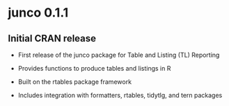 # junco 0.1.1

## Initial CRAN release

* First release of the junco package for Table and Listing (TL) Reporting
* Provides functions to produce tables and listings in R
* Built on the rtables package framework

* Includes integration with formatters, rtables, tidytlg, and tern packages

